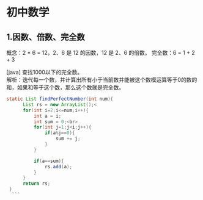 初中数学
============
1.因数、倍数、完全数
------------
  概念：2 * 6 = 12，2、6 是 12 的因数，12 是 2、6 的倍数。 完全数：6 = 1 + 2 + 3

  [java] 查找1000以下的完全数。<br>
  解析：迭代每一个数，并计算出所有小于当前数并能被这个数模运算等于0的数的和，如果和等于这个数，那么这个数就是完全数。<br>
  ```Java
  static List findPerfectNumber(int num){
        List rs = new ArrayList();<
        for(int i=2;i<=num;i++){
            int a = i;
            int sum = 0;<br>
            for(int j=1;j<i;j++){
                if(a%j==0){
                    sum += j;
                }
            }

            if(a==sum){
                rs.add(a);
            }
        }
        return rs;
   }
    ```
